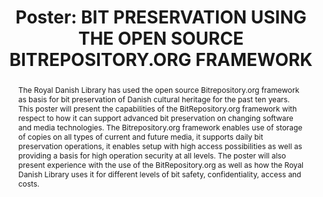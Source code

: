 ---
abstract: The Royal Danish Library has used the open source Bitrepository.org framework
  as basis for bit preservation of Danish cultural heritage for the past ten years.  This
  poster will present the capabilities of the BitRepository.org framework with respect
  to how it can support advanced bit preservation on changing software and media technologies.
  The Bitrepository.org framework enables use of storage of copies on all types of
  current and future media, it supports daily bit preservation operations, it enables
  setup with high access possibilities as well as providing a basis for high operation
  security at all levels. The poster will also present experience with the use of
  the BitRepository.org as well as how the Royal Danish Library uses it for different
  levels of bit safety, confidentiality, access and costs.
creators:
- Zierau, Eld
date: null
document_url: https://az659834.vo.msecnd.net/eventsairwesteuprod/production-inconference-public/51e0a43462f24b85af50a327547d0f0e
grand_parent: iPRES
institutions:
- Royal Danish Library
keywords:
- bit-preservation
- open-source
- information-security
- independence
- future-proof
landing_page_url: null
language: eng
layout: publication
license: CC-BY 4.0 International
notes_url: null
parent: iPRES 2022
publication_type: poster
size: null
slides_url: null
source_name: iPRES
title: 'Poster: BIT PRESERVATION USING THE OPEN SOURCE BITREPOSITORY.ORG FRAMEWORK'
year: 2022
---
